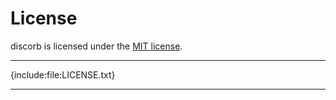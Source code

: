 <!--
# @title License
-->

# License

discorb is licensed under the [MIT license](https://opensource.org/licenses/MIT).

----

{include:file:LICENSE.txt}

----